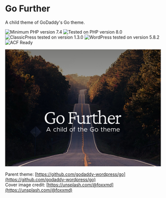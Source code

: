# Go Further

A child theme of GoDaddy's Go theme.

![Minimum PHP version 7.4](https://img.shields.io/badge/PHP_minimum-7.4-8892bf.svg?style=flat-square)
![Tested on PHP version 8.0](https://img.shields.io/badge/PHP_tested-8.0-8892bf.svg?style=flat-square)
![ClassicPress tested on version 1.3.0](https://img.shields.io/badge/ClassicPress_tested-1.3.0-03768e.svg?style=flat-square)
![WordPress tested on version 5.8.2](https://img.shields.io/badge/WordPress_tested-5.8.2-2271b1.svg?style=flat-square)
![ACF Ready](https://img.shields.io/badge/ACF-Ready-00d3ae.svg?style=flat-square)

![Go Further Cover Image](https://raw.githubusercontent.com/ControlledChaos/go-further/master/screenshot.jpg)

Parent theme: [https://github.com/godaddy-wordpress/go](https://github.com/godaddy-wordpress/go)   
Cover image credit: [https://unsplash.com/@foxxmd](https://unsplash.com/@foxxmd)
